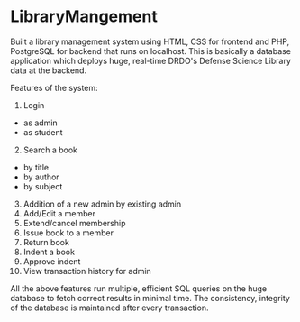 # LibraryMangement

Built a library management system using HTML, CSS for frontend and PHP, PostgreSQL for backend that runs on localhost. This is basically a database application which deploys huge, real-time DRDO's Defense Science Library data at the backend. <br />

Features of the system:
1. Login
  * as admin
  * as student
2. Search a book
  * by title
  * by author
  * by subject
3. Addition of a new admin by existing admin
4. Add/Edit a member 
5. Extend/cancel membership 
6. Issue book to a member
7. Return book
8. Indent a book
9. Approve indent
10. View transaction history for admin

All the above features run multiple, efficient SQL queries on the huge database to fetch correct results in minimal time. The consistency, integrity of the database is maintained after every transaction.
